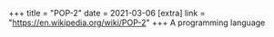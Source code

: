 +++
title = "POP-2"
date = 2021-03-06
[extra]
link = "https://en.wikipedia.org/wiki/POP-2"
+++
A programming language

